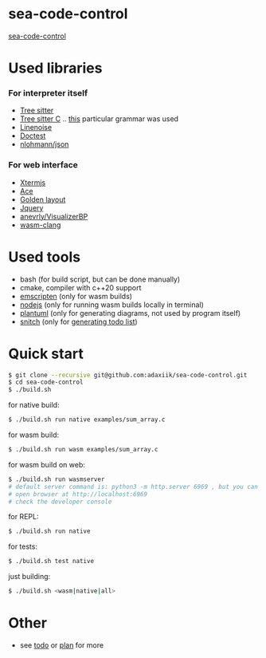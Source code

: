 # sea-code-control

[sea-code-control](https://adaxiik.github.io/sea-code-control/)

# Used libraries
### For interpreter itself
- [Tree sitter](https://github.com/tree-sitter/tree-sitter/)
- [Tree sitter C](https://github.com/tree-sitter/tree-sitter-c) .. [this]( https://github.com/tree-sitter/tree-sitter-c/blob/82ed290fc3e53041eb0c64137b113a006a87c83b/grammar.js) particular grammar was used
- [Linenoise](https://github.com/yhirose/cpp-linenoise)
- [Doctest](https://github.com/doctest/doctest)
- [nlohmann/json](https://github.com/nlohmann/json)

### For web interface
- [Xtermjs](https://xtermjs.org/)
- [Ace](https://ace.c9.io/)
- [Golden layout](https://golden-layout.com/)
- [Jquery](https://jquery.com/)
- [anevrly/VisualizerBP](https://github.com/anevrly/VisualizerBP)
- [wasm-clang](https://github.com/binji/wasm-clang)

# Used tools
- bash (for build script, but can be done manually)
- cmake, compiler with c++20 support
- [emscripten](https://emscripten.org/) (only for wasm builds)
- [nodejs](https://nodejs.org/en/) (only for running wasm builds locally in terminal)
- [plantuml](https://plantuml.com/) (only for generating diagrams, not used by program itself)
- [snitch](https://github.com/tsoding/snitch) (only for [generating todo list](other/todo.sh))

# Quick start

```bash
$ git clone --recursive git@github.com:adaxiik/sea-code-control.git
$ cd sea-code-control
$ ./build.sh
```

for native build:

```bash
$ ./build.sh run native examples/sum_array.c
```

for wasm build:

```bash
$ ./build.sh run wasm examples/sum_array.c
```

for wasm build on web:

```bash
$ ./build.sh run wasmserver
# default server command is: python3 -m http.server 6969 , but you can change it in build.sh
# open browser at http://localhost:6969
# check the developer console
```

for REPL:

```bash
$ ./build.sh run native
```

for tests:

```bash
$ ./build.sh test native
```

just building:
```bash
$ ./build.sh <wasm|native|all>
```

# Other
- see [todo](other/todo.txt) or [plan](other/PLAN.md) for more